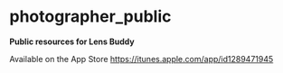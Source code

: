 # photographer_public

**Public resources for Lens Buddy**

Available on the App Store
https://itunes.apple.com/app/id1289471945
